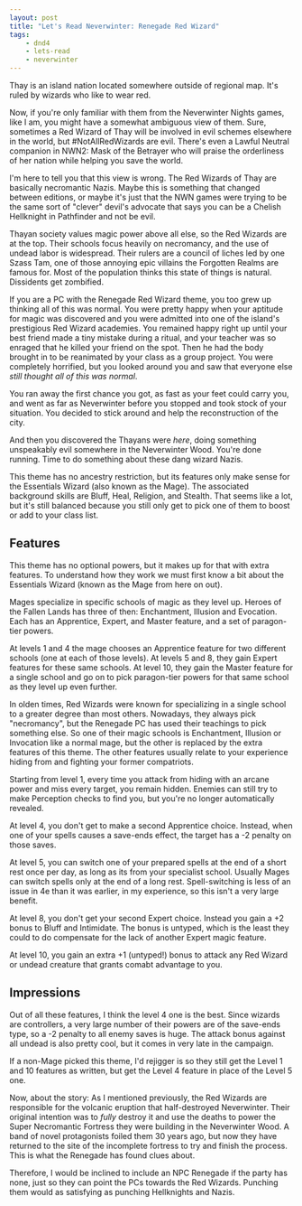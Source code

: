 ```yaml
---
layout: post
title: "Let's Read Neverwinter: Renegade Red Wizard"
tags:
    - dnd4
    - lets-read
    - neverwinter
---
```


Thay is an island nation located somewhere outside of regional map. It's ruled
by wizards who like to wear red.

Now, if you're only familiar with them from the Neverwinter Nights games, like I
am, you might have a somewhat ambiguous view of them. Sure, sometimes a Red
Wizard of Thay will be involved in evil schemes elsewhere in the world, but
#NotAllRedWizards are evil. There's even a Lawful Neutral companion in NWN2: Mask
of the Betrayer who will praise the orderliness of her nation while helping you
save the world.

I'm here to tell you that this view is wrong. The Red Wizards of Thay are
basically necromantic Nazis. Maybe this is something that changed between
editions, or maybe it's just that the NWN games were trying to be the same sort
of "clever" devil's advocate that says you can be a Chelish Hellknight in
Pathfinder and not be evil.

Thayan society values magic power above all else, so the Red Wizards are at the
top. Their schools focus heavily on necromancy, and the use of undead labor is
widespread. Their rulers are a council of liches led by one Szass Tam, one of
those annoying epic villains the Forgotten Realms are famous for. Most of the
population thinks this state of things is natural. Dissidents get zombified.

If you are a PC with the Renegade Red Wizard theme, you too grew up thinking all
of this was normal. You were pretty happy when your aptitude for magic was
discovered and you were admitted into one of the island's prestigious Red Wizard
academies. You remained happy right up until your best friend made a tiny
mistake during a ritual, and your teacher was so enraged that he killed your
friend on the spot. Then he had the body brought in to be reanimated by your
class as a group project. You were completely horrified, but you looked around
you and saw that everyone else _still thought all of this was normal_.

You ran away the first chance you got, as fast as your feet could carry you, and
went as far as Neverwinter before you stopped and took stock of your
situation. You decided to stick around and help the reconstruction of the city.

And then you discovered the Thayans were _here_, doing something unspeakably
evil somewhere in the Neverwinter Wood. You're done running. Time to do
something about these dang wizard Nazis.

This theme has no ancestry restriction, but its features only make sense for the
Essentials Wizard (also known as the Mage). The associated background skills are
Bluff, Heal, Religion, and Stealth. That seems like a lot, but it's still
balanced because you still only get to pick one of them to boost or add to your
class list.

## Features

This theme has no optional powers, but it makes up for that with extra
features. To understand how they work we must first know a bit about the
Essentials Wizard (known as the Mage from here on out).

Mages specialize in specific schools of magic as they level up. Heroes of
the Fallen Lands has three of then: Enchantment, Illusion and Evocation. Each
has an Apprentice, Expert, and Master feature, and a set of paragon-tier powers.

At levels 1 and 4 the mage chooses an Apprentice feature for two different
schools (one at each of those levels). At levels 5 and 8, they gain Expert
features for these same schools. At level 10, they gain the Master feature for a
single school and go on to pick paragon-tier powers for that same school as they
level up even further.

In olden times, Red Wizards were known for specializing in a single school to a
greater degree than most others. Nowadays, they always pick "necromancy", but
the Renegade PC has used their teachings to pick something else. So one of their
magic schools is Enchantment, Illusion or Invocation like a normal mage, but the
other is replaced by the extra features of this theme. The other features
usually relate to your experience hiding from and fighting your former
compatriots.

Starting from level 1, every time you attack from hiding with an arcane power
and miss every target, you remain hidden. Enemies can still try to make
Perception checks to find you, but you're no longer automatically revealed.

At level 4, you don't get to make a second Apprentice choice. Instead, when one
of your spells causes a save-ends effect, the target has a -2 penalty on those
saves.

At level 5, you can switch one of your prepared spells at the end of a short
rest once per day, as long as its from your specialist school. Usually Mages can
switch spells only at the end of a long rest. Spell-switching is less of an
issue in 4e than it was earlier, in my experience, so this isn't a very large
benefit.

At level 8, you don't get your second Expert choice. Instead you gain a +2
bonus to Bluff and Intimidate. The bonus is untyped, which is the least they
could to do compensate for the lack of another Expert magic feature.

At level 10, you gain an extra +1 (untyped!) bonus to attack any Red Wizard or
undead creature that grants comabt advantage to you.

## Impressions

Out of all these features, I think the level 4 one is the best. Since wizards
are controllers, a very large number of their powers are of the save-ends type,
so a -2 penalty to all enemy saves is huge. The attack bonus against all undead
is also pretty cool, but it comes in very late in the campaign.

If a non-Mage picked this theme, I'd rejigger is so they still get the Level 1
and 10 features as written, but get the Level 4 feature in place of the Level 5
one.

Now, about the story: As I mentioned previously, the Red Wizards are responsible
for the volcanic eruption that half-destroyed Neverwinter. Their original
intention was to _fully_ destroy it and use the deaths to power the Super
Necromantic Fortress they were building in the Neverwinter Wood. A band of novel
protagonists foiled them 30 years ago, but now they have returned to the site of
the incomplete fortress to try and finish the process. This is what the Renegade
has found clues about.

Therefore, I would be inclined to include an NPC Renegade if the party has none,
just so they can point the PCs towards the Red Wizards. Punching them would as
satisfying as punching Hellknights and Nazis.
